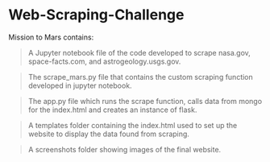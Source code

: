 # Web-Scraping-Challenge

Mission to Mars contains:

> A Jupyter notebook file of the code developed to scrape nasa.gov, space-facts.com, and astrogeology.usgs.gov.

> The scrape_mars.py file that contains the custom scraping function developed in jupyter notebook.

> The app.py file which runs the scrape function, calls data from mongo for the index.html and creates an instance of flask.

> A templates folder containing the index.html used to set up the website to display the data found from scraping.

> A screenshots folder showing images of the final website.

